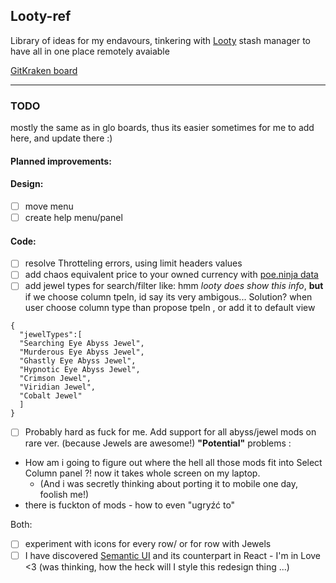 ## Looty-ref

Library of ideas for my endavours, tinkering with [Looty](https://github.com/benjaminjackman/looty/) stash manager
to have all in one place remotely avaiable

[GitKraken board](https://app.gitkraken.com/glo/board/XdYli-AbPwAPFRzD)

---

### TODO
mostly the same as in glo boards, thus its easier sometimes for me to add here, and update there :)

#### Planned improvements:
#### Design:
 - [ ] move menu
 - [ ] create help menu/panel 
  
 #### Code:
 - [ ] resolve Throtteling errors, using limit headers values
 - [ ] add chaos equivalent price to your owned currency with [poe.ninja data](https://poe.ninja/api/Data/GetCurrencyOverview?league=Blight)
 - [ ] add jewel types for search/filter like: hmm *looty does show this info*, **but** if we choose column tpeln, id say its very ambigous... Solution? when user choose column type than propose tpeln , or add it to default view
  ```
  { 
    "jewelTypes":[
    "Searching Eye Abyss Jewel",
    "Murderous Eye Abyss Jewel",
    "Ghastly Eye Abyss Jewel",
    "Hypnotic Eye Abyss Jewel",
    "Crimson Jewel",
    "Viridian Jewel",
    "Cobalt Jewel"
    ]
  }
  ```
  - [ ] Probably hard as fuck for me. Add support for all abyss/jewel mods on rare ver. (because Jewels are awesome!)
  **"Potential"** problems :
  * How am i going to figure out where the hell all those mods fit into Select Column panel ?! now it takes whole screen on my laptop. 
    * (And i was secretly thinking about porting it to mobile one day, foolish me!) 
  * there is fuckton of mods - how to even "ugryźć to" 
  
  
  
  Both: 
 - [ ] experiment with icons for every row/ or for row with Jewels
 - [ ] I have discovered [Semantic UI](https://github.com/Semantic-Org/Semantic-UI) and its counterpart in React - I'm in Love <3 (was thinking, how the heck will I style this redesign thing ...) 
